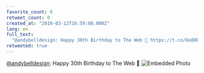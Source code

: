 ```yaml
---
favorite_count: 0
retweet_count: 0
created_at: "2019-03-12T16:59:08.000Z"
lang: en
full_text:
  "@andybelldesign: Happy 30th Birthday to The Web 🎉 https://t.co/8o88kSZrOX"
retweeted: true
---
```


[@andybelldesign](https://twitter.com/andybelldesign): Happy 30th Birthday to
The Web 🎉
![Embedded Photo](https://twitter-media-coderbyheart.s3.eu-north-1.amazonaws.com/1105513565522444295-D1dQf4uWkAAAwkD.jpg)
